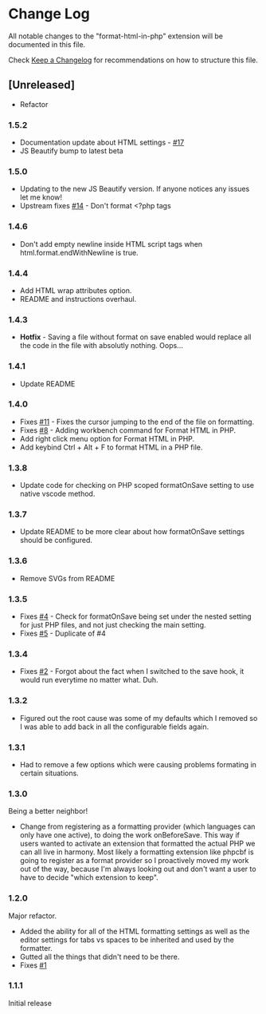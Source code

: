 # Change Log

All notable changes to the "format-html-in-php" extension will be documented in this file.

Check [Keep a Changelog](http://keepachangelog.com/) for recommendations on how to structure this file.

## [Unreleased]

- Refactor

### 1.5.2

* Documentation update about HTML settings - [#17](https://github.com/RiFi2k/format-html-in-php/issues/17)
* JS Beautify bump to latest beta

### 1.5.0

* Updating to the new JS Beautify version. If anyone notices any issues let me know!
* Upstream fixes [#14](https://github.com/RiFi2k/format-html-in-php/issues/14) - Don't format <?php tags

### 1.4.6

* Don't add empty newline inside HTML script tags when html.format.endWithNewline is true.

### 1.4.4

* Add HTML wrap attributes option.
* README and instructions overhaul.

### 1.4.3

* **Hotfix** - Saving a file without format on save enabled would replace all the code in the file with absolutly nothing. Oops...

### 1.4.1

* Update README

### 1.4.0

* Fixes [#11](https://github.com/RiFi2k/format-html-in-php/issues/11) - Fixes the cursor jumping to the end of the file on formatting.
* Fixes [#8](https://github.com/RiFi2k/format-html-in-php/issues/11) - Adding workbench command for Format HTML in PHP.
* Add right click menu option for Format HTML in PHP.
* Add keybind Ctrl + Alt + F to format HTML in a PHP file.

### 1.3.8

* Update code for checking on PHP scoped formatOnSave setting to use native vscode method.

### 1.3.7

* Update README to be more clear about how formatOnSave settings should be configured.

### 1.3.6

* Remove SVGs from README

### 1.3.5

* Fixes [#4](https://github.com/RiFi2k/format-html-in-php/issues/4) - Check for formatOnSave being set under the nested setting for just PHP files, and not just checking the main setting.
* Fixes [#5](https://github.com/RiFi2k/format-html-in-php/issues/5) - Duplicate of #4

### 1.3.4

* Fixes [#2](https://github.com/RiFi2k/format-html-in-php/issues/2) - Forgot about the fact when I switched to the save hook, it would run everytime no matter what. Duh.

### 1.3.2

* Figured out the root cause was some of my defaults which I removed so I was able to add back in all the configurable fields again.

### 1.3.1

* Had to remove a few options which were causing problems formating in certain situations.

### 1.3.0

Being a better neighbor!
* Change from registering as a formatting provider (which languages can only have one active), to doing the work onBeforeSave. This way if users wanted to activate an extension that formatted the actual PHP we can all live in harmony. Most likely a formatting extension like phpcbf is going to register as a format provider so I proactively moved my work out of the way, because I'm always looking out and don't want a user to have to decide "which extension to keep".

### 1.2.0

Major refactor.
* Added the ability for all of the HTML formatting settings as well as the editor settings for tabs vs spaces to be inherited and used by the formatter.
* Gutted all the things that didn't need to be there.
* Fixes [#1](https://github.com/RiFi2k/format-html-in-php/issues/1)

### 1.1.1

Initial release
